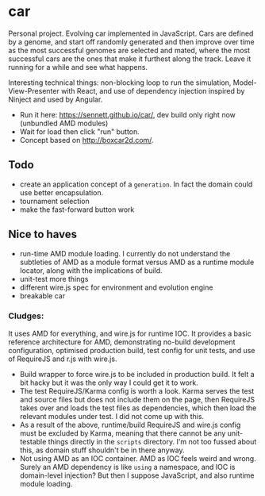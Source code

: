 car
===

Personal project. Evolving car implemented in JavaScript. Cars are defined by a genome, and start off randomly generated and then improve over time as the most successful genomes are selected and mated, where the most successful cars are the ones that make it furthest along the track. Leave it running for a while and see what happens.

Interesting technical things: non-blocking loop to run the simulation, Model-View-Presenter with React, and use of dependency injection inspired by Ninject and used by Angular.

- Run it here: https://sennett.github.io/car/, dev build only right now (unbundled AMD modules)
- Wait for load then click "run" button.
- Concept based on http://boxcar2d.com/.

Todo
---

- create an application concept of a `generation`.  In fact the domain could use better encapsulation.
- tournament selection
- make the fast-forward button work

Nice to haves
---

- run-time AMD module loading. I currently do not understand the subtleties of AMD as a module format versus AMD as a runtime module locator, along with the implications of build.
- unit-test more things
- different wire.js spec for environment and evolution engine
- breakable car



### Cludges:

It uses AMD for everything, and wire.js for runtime IOC.  It provides a basic 
reference architecture for AMD, demonstrating no-build development configuration, 
optimised production build, test config for unit tests, and use of RequireJS and r.js with wire.js.

- Build wrapper to force wire.js to be included in production build.  It felt a bit hacky but it was the only way I could get it to work.
- The test RequireJS/Karma config is worth a look.  Karma serves the test and source files but does not include them on the page, then RequireJS takes over and loads the test files as dependencies, which then load the relevant modules under test.  I did not come up with this.
- As a result of the above, runtime/build RequireJS and wire.js config must be excluded by Karma, meaning that there cannot be any unit-testable things directly in the `scripts` directory. I'm not too fussed about this, as domain stuff shouldn't be in there anyway.
- Not using AMD as an IOC container.  AMD as IOC feels weird and wrong.  Surely an AMD dependency is like `using` a namespace, and IOC is domain-level injection?  But then I suppose JavaScript, and also runtime module loading.

